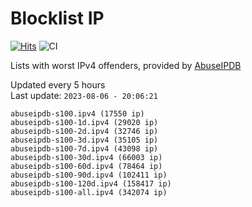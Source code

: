 # Blocklist IP

[![Hits](https://hits.seeyoufarm.com/api/count/incr/badge.svg?url=https%3A%2F%2Fgithub.com%2Fborestad%2Fblocklist-ip%2F&count_bg=%2379C83D&title_bg=%23555555&icon=&icon_color=%23E7E7E7&title=hits&edge_flat=false)](https://hits.seeyoufarm.com)  ![CI](https://img.shields.io/github/workflow/status/borestad/blocklist-ip/CI?style=flat-square)

Lists with worst IPv4 offenders, provided by [AbuseIPDB](https://www.abuseipdb.com/)

<!-- FOOTER-PLACEHOLDER -->
Updated every 5 hours<br>
Last update: `2023-08-06 - 20:06:21`
```
abuseipdb-s100.ipv4 (17550 ip)
abuseipdb-s100-1d.ipv4 (29020 ip)
abuseipdb-s100-2d.ipv4 (32746 ip)
abuseipdb-s100-3d.ipv4 (35105 ip)
abuseipdb-s100-7d.ipv4 (43098 ip)
abuseipdb-s100-30d.ipv4 (66003 ip)
abuseipdb-s100-60d.ipv4 (78464 ip)
abuseipdb-s100-90d.ipv4 (102411 ip)
abuseipdb-s100-120d.ipv4 (158417 ip)
abuseipdb-s100-all.ipv4 (342074 ip)
```
